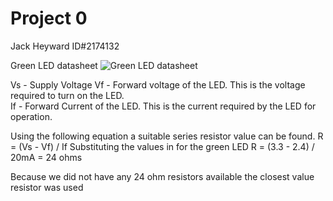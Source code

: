 # Project 0
Jack Heyward ID#2174132

Green LED datasheet
![Green LED datasheet ](https://user-images.githubusercontent.com/53545740/63909001-4dfe3300-ca75-11e9-9df3-d3eb50594236.JPG)

Vs - Supply Voltage
Vf - Forward voltage of the LED. This is the voltage required to turn on the LED.  
If - Forward Current of the LED. This is the current required by the LED for operation.

Using the following equation a suitable series resistor value can be found.
R = (Vs - Vf) / If
Substituting the values in for the green LED
R = (3.3 - 2.4) / 20mA = 24 ohms 

Because we did not have any 24 ohm resistors available the closest value resistor was used 
<!--stackedit_data:
eyJoaXN0b3J5IjpbLTE5MTk3OTczNzgsLTE4MjI5ODc3MTNdfQ
==
-->